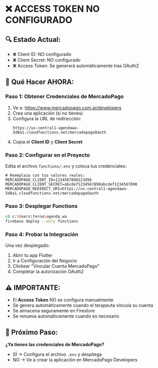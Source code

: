 # ❌ ACCESS TOKEN NO CONFIGURADO

## 🔍 Estado Actual:
- ❌ Client ID: NO configurado
- ❌ Client Secret: NO configurado  
- ❌ Access Token: Se generará automáticamente tras OAuth2

## 🚀 Qué Hacer AHORA:

### Paso 1: Obtener Credenciales de MercadoPago

1. Ve a: https://www.mercadopago.com.ar/developers
2. Crea una aplicación (si no tienes)
3. Configura la URL de redirección:
   ```
   https://us-central1-agendawa-5d8a1.cloudfunctions.net/mercadopagoOauth
   ```
4. Copia el **Client ID** y **Client Secret**

### Paso 2: Configurar en el Proyecto

Edita el archivo `functions/.env` y coloca tus credenciales:

```env
# Reemplaza con tus valores reales:
MERCADOPAGO_CLIENT_ID=1234567890123456
MERCADOPAGO_CLIENT_SECRET=abcdef1234567890abcdef1234567890
MERCADOPAGO_REDIRECT_URI=https://us-central1-agendawa-5d8a1.cloudfunctions.net/mercadopagoOauth
```

### Paso 3: Desplegar Functions

```bash
cd c:\Users\ferna\agenda_wa
firebase deploy --only functions
```

### Paso 4: Probar la Integración

Una vez desplegado:
1. Abrir tu app Flutter
2. Ir a Configuración del Negocio
3. Clickear "Vincular Cuenta MercadoPago"
4. Completar la autorización OAuth2

## ⚠️ IMPORTANTE:

- El **Access Token** NO se configura manualmente
- Se genera automáticamente cuando el terapeuta vincula su cuenta
- Se almacena seguramente en Firestore
- Se renueva automáticamente cuando es necesario

## 🎯 Próximo Paso:

**¿Ya tienes las credenciales de MercadoPago?**
- SÍ → Configura el archivo `.env` y despliega
- NO → Ve a crear la aplicación en MercadoPago Developers
